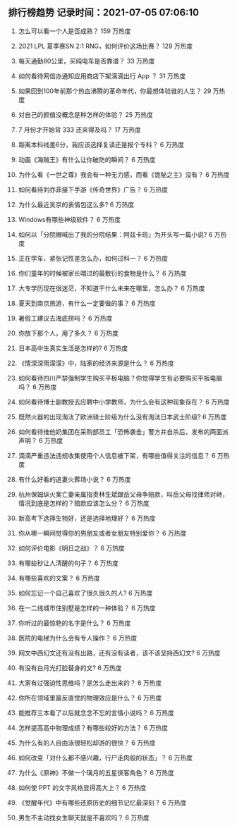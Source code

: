
## 排行榜趋势 记录时间：2021-07-05 07:06:10
  
  1. 怎么可以看一个人是否成熟？ 159 万热度
    
  2. 2021 LPL 夏季赛SN 2:1 RNG，如何评价这场比赛？ 129 万热度
    
  3. 每天通勤80公里，买纯电车是否靠谱？ 33 万热度
    
  4. 如何看待网信办通知应用商店下架滴滴出行 App ？ 31 万热度
    
  5. 如果回到100年前那个热血沸腾的革命年代，你最想体验谁的人生？ 29 万热度
    
  6. 对自己的颜值没概念是种怎样的体验？ 25 万热度
    
  7. 7 月份才开始背 333 还来得及吗？ 17 万热度
    
  8. 距离本科线差6分，我应该选择复读还是报个专科？ 6 万热度
    
  9. 动画《海贼王》有什么让你破防的瞬间？ 6 万热度
    
  10. 为什么看《一世之尊》我会有一种无力感，而看《诡秘之主》没有？ 6 万热度
    
  11. 如何看待刘亦菲接下手游《传奇世界》广告？ 6 万热度
    
  12. 为什么最近吴京的表情包这么多? 6 万热度
    
  13. Windows有哪些神级软件？ 6 万热度
    
  14. 如何以「分院帽喊出了我的分院结果：阿兹卡班」为开头写一篇小说? 6 万热度
    
  15. 正在学车，紧张记性差怎么办，如何过科一？ 6 万热度
    
  16. 你们童年的时候被家长喂过的最敷衍的食物是什么？ 6 万热度
    
  17. 大专学历现在很迷茫，不知道干什么未来在哪里，怎么办？ 6 万热度
    
  18. 夏天到南京旅游，有什么一定要做的事？ 6 万热度
    
  19. 暑假工建议去海底捞吗？ 6 万热度
    
  20. 你放下那个人，用了多久？ 6 万热度
    
  21. 日本高中生真实生活是怎样的? 6 万热度
    
  22. 《情深深雨濛濛》中，陆家的经济来源是什么？ 6 万热度
    
  23. 如何看待四川严禁强制学生购买平板电脑？你觉得学生有必要购买平板电脑吗？ 6 万热度
    
  24. 如何看待博士副教授去应聘中小学教师，为什么会有这种现象存在？ 6 万热度
    
  25. 既然火器的出现淘汰了欧洲骑士阶级为什么没有淘汰日本武士阶级? 6 万热度
    
  26. 如何看待维他奶集团在采购部员工「恐怖袭击」警方并自杀后，发布的两面派声明？ 6 万热度
    
  27. 滴滴严重违法违规收集使用个人信息被下架，有哪些值得关注的信息？ 6 万热度
    
  28. 有什么好看的追妻火葬场小说？ 6 万热度
    
  29. 杭州保姆纵火案亡妻亲属指责林生斌跟岳父母争赔款，叫岳父母找律师对峙，情况到底是怎样的？赔款应该怎么分？ 6 万热度
    
  30. 新高考下选择生物好，还是选择地理好？ 6 万热度
    
  31. 你从哪一瞬间觉得你的男朋友或者女朋友特别爱你？ 6 万热度
    
  32. 如何评价电影《明日之战》？ 6 万热度
    
  33. 有哪些秒让人清醒的句子？ 6 万热度
    
  34. 有哪些喜欢的文案？ 6 万热度
    
  35. 如何忘记一个自己喜欢了很久很久的人? 6 万热度
    
  36. 在一二线城市住别墅是怎样的一种体验？ 6 万热度
    
  37. 你听过的最惊艳的名字是什么？ 6 万热度
    
  38. 医院的电梯为什么会有专人操作？ 6 万热度
    
  39. 网文中西幻文还有没有出路，还有没有读者，该不该坚持西幻文? 6 万热度
    
  40. 有没有白月光打脸替身的文? 6 万热度
    
  41. 大家有过强迫性思维吗？是怎么走出来的？ 6 万热度
    
  42. 你所在领域里最反直觉的物理效应是什么？ 6 万热度
    
  43. 能推荐三本看了以后就念念不忘的言情小说吗？ 6 万热度
    
  44. 怎样提高高中物理成绩？有哪些较好的方法？ 6 万热度
    
  45. 为什么有的人自由泳很轻松却游的很快？ 6 万热度
    
  46. 如何改变「对什么都不感兴趣，行尸走肉般的状态」？ 6 万热度
    
  47. 为什么《原神》不做一个璃月的五星侠客角色？ 6 万热度
    
  48. 如何使 PPT 的文字风格显得高大上？ 6 万热度
    
  49. 《觉醒年代》中有哪些还原历史的细节记忆最深刻？ 6 万热度
    
  50. 男生不主动找女生聊天就是不喜欢吗？ 6 万热度
    